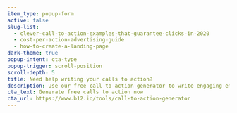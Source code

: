 ```yaml
---
item_type: popup-form
active: false
slug-list:
  - clever-call-to-action-examples-that-guarantee-clicks-in-2020
  - cost-per-action-advertising-guide
  - how-to-create-a-landing-page
dark-theme: true
popup-intent: cta-type
popup-trigger: scroll-position
scroll-depth: 5
title: Need help writing your calls to action?
description: Use our free call to action generator to write engaging emails for your customers.
cta_text: Generate free calls to action now
cta_url: https://www.b12.io/tools/call-to-action-generator
---
```


